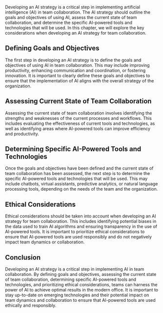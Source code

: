 
Developing an AI strategy is a critical step in implementing artificial intelligence (AI) in team collaboration. The AI strategy should outline the goals and objectives of using AI, assess the current state of team collaboration, and determine the specific AI-powered tools and technologies that will be used. In this chapter, we will explore the key considerations when developing an AI strategy for team collaboration.

Defining Goals and Objectives
-----------------------------

The first step in developing an AI strategy is to define the goals and objectives of using AI in team collaboration. This may include improving productivity, enhancing communication and coordination, or fostering innovation. It is important to clearly define these goals and objectives to ensure that the implementation of AI aligns with the overall strategy of the organization.

Assessing Current State of Team Collaboration
---------------------------------------------

Assessing the current state of team collaboration involves identifying the strengths and weaknesses of the current processes and workflows. This includes evaluating the effectiveness of current tools and technologies, as well as identifying areas where AI-powered tools can improve efficiency and productivity.

Determining Specific AI-Powered Tools and Technologies
------------------------------------------------------

Once the goals and objectives have been defined and the current state of team collaboration has been assessed, the next step is to determine the specific AI-powered tools and technologies that will be used. This may include chatbots, virtual assistants, predictive analytics, or natural language processing tools, depending on the needs of the team and the organization.

Ethical Considerations
----------------------

Ethical considerations should be taken into account when developing an AI strategy for team collaboration. This includes identifying potential biases in the data used to train AI algorithms and ensuring transparency in the use of AI-powered tools. It is important to prioritize ethical considerations to ensure that AI-powered tools are used responsibly and do not negatively impact team dynamics or collaboration.

Conclusion
----------

Developing an AI strategy is a critical step in implementing AI in team collaboration. By defining goals and objectives, assessing the current state of team collaboration, determining specific AI-powered tools and technologies, and prioritizing ethical considerations, teams can harness the power of AI to achieve optimal results in the modern office. It is important to stay up-to-date on emerging technologies and their potential impact on team dynamics and collaboration to ensure that AI-powered tools are used ethically and responsibly.
